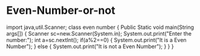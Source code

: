 # Even-Number-or-not
import java,util.Scanner;
class even number
{
Public Static void main(String args[])
{
Scanner sc=new.Scanner(System.in);
System.out.print("Enter the number:");
int a=sc.nextInt();
if(a%2==0)
{
System.out.print("It is a Even Number");
}
else
{
System.out.print("It is not a Even Number");
}
}
}

